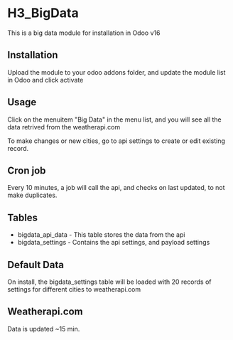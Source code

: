 # H3_BigData

This is a big data module for installation in Odoo v16

## Installation
Upload the module to your odoo addons folder, and update the module list in Odoo and click activate

## Usage
Click on the menuitem "Big Data" in the menu list, and you will see all the data retrived from the weatherapi.com

To make changes or new cities, go to api settings to create or edit existing record.

## Cron job
Every 10 minutes, a job will call the api, and checks on last updated, to not make duplicates.

## Tables 
- bigdata_api_data - This table stores the data from the api 
- bigdata_settings - Contains the api settings, and payload settings

## Default Data
On install, the bigdata_settings table will be loaded with 20 records of settings for different cities to weatherapi.com

## Weatherapi.com
Data is updated ~15 min.